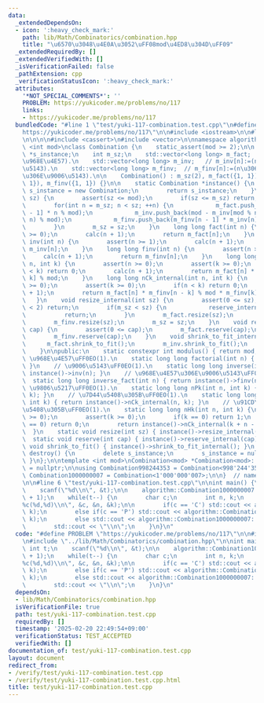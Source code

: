 ```yaml
---
data:
  _extendedDependsOn:
  - icon: ':heavy_check_mark:'
    path: lib/Math/Combinatorics/combination.hpp
    title: "\u6570\u3048\u4E0A\u3052\uFF08mod\u4ED8\u304D\uFF09"
  _extendedRequiredBy: []
  _extendedVerifiedWith: []
  _isVerificationFailed: false
  _pathExtension: cpp
  _verificationStatusIcon: ':heavy_check_mark:'
  attributes:
    '*NOT_SPECIAL_COMMENTS*': ''
    PROBLEM: https://yukicoder.me/problems/no/117
    links:
    - https://yukicoder.me/problems/no/117
  bundledCode: "#line 1 \"test/yuki-117-combination.test.cpp\"\n#define PROBLEM \"\
    https://yukicoder.me/problems/no/117\"\n\n#include <iostream>\n\n#line 1 \"lib/Math/Combinatorics/combination.hpp\"\
    \n\n\n\n#include <cassert>\n#include <vector>\n\nnamespace algorithm {\n\ntemplate\
    \ <int mod>\nclass Combination {\n    static_assert(mod >= 2);\n\n    static Combination\
    \ *s_instance;\n    int m_sz;\n    std::vector<long long> m_fact;  // m_fact[n]:=(n\u306E\
    \u968E\u4E57).\n    std::vector<long long> m_inv;   // m_inv[n]:=(n\u306E\u9006\
    \u5143).\n    std::vector<long long> m_finv;  // m_finv[n]:=(n\u306E\u968E\u4E57\
    \u306E\u9006\u5143).\n\n    Combination() : m_sz(2), m_fact({1, 1}), m_inv({-1,\
    \ 1}), m_finv({1, 1}) {}\n\n    static Combination *instance() {\n        if(!s_instance)\
    \ s_instance = new Combination;\n        return s_instance;\n    }\n    void calc(int\
    \ sz) {\n        assert(sz <= mod);\n        if(sz <= m_sz) return;\n        reserve_internal(sz);\n\
    \        for(int n = m_sz; n < sz; ++n) {\n            m_fact.push_back(m_fact[n\
    \ - 1] * n % mod);\n            m_inv.push_back(mod - m_inv[mod % n] * (mod /\
    \ n) % mod);\n            m_finv.push_back(m_finv[n - 1] * m_inv[n] % mod);\n\
    \        }\n        m_sz = sz;\n    }\n    long long fact(int n) {\n        assert(n\
    \ >= 0);\n        calc(n + 1);\n        return m_fact[n];\n    }\n    long long\
    \ inv(int n) {\n        assert(n >= 1);\n        calc(n + 1);\n        return\
    \ m_inv[n];\n    }\n    long long finv(int n) {\n        assert(n >= 0);\n   \
    \     calc(n + 1);\n        return m_finv[n];\n    }\n    long long nPk_internal(int\
    \ n, int k) {\n        assert(n >= 0);\n        assert(k >= 0);\n        if(n\
    \ < k) return 0;\n        calc(n + 1);\n        return m_fact[n] * m_finv[n -\
    \ k] % mod;\n    }\n    long long nCk_internal(int n, int k) {\n        assert(n\
    \ >= 0);\n        assert(k >= 0);\n        if(n < k) return 0;\n        calc(n\
    \ + 1);\n        return m_fact[n] * m_finv[n - k] % mod * m_finv[k] % mod;\n \
    \   }\n    void resize_internal(int sz) {\n        assert(0 <= sz);\n        if(sz\
    \ < 2) return;\n        if(m_sz < sz) {\n            reserve_internal(sz);\n \
    \           return;\n        }\n        m_fact.resize(sz);\n        m_inv.resize(sz);\n\
    \        m_finv.resize(sz);\n        m_sz = sz;\n    }\n    void reserve_internal(int\
    \ cap) {\n        assert(0 <= cap);\n        m_fact.reserve(cap);\n        m_inv.reserve(cap);\n\
    \        m_finv.reserve(cap);\n    }\n    void shrink_to_fit_internal() {\n  \
    \      m_fact.shrink_to_fit();\n        m_inv.shrink_to_fit();\n        m_finv.shrink_to_fit();\n\
    \    }\n\npublic:\n    static constexpr int modulus() { return mod; }\n    //\
    \ \u968E\u4E57\uFF0EO(1).\n    static long long factorial(int n) { return instance()->fact(n);\
    \ }\n    // \u9006\u5143\uFF0EO(1).\n    static long long inverse(int n) { return\
    \ instance()->inv(n); }\n    // \u968E\u4E57\u306E\u9006\u5143\uFF0EO(1).\n  \
    \  static long long inverse_fact(int n) { return instance()->finv(n); }\n    //\
    \ \u9806\u5217\uFF0EO(1).\n    static long long nPk(int n, int k) { return instance()->nPk_internal(n,\
    \ k); }\n    // \u7D44\u5408\u305B\uFF0EO(1).\n    static long long nCk(int n,\
    \ int k) { return instance()->nCk_internal(n, k); }\n    // \u91CD\u8907\u7D44\
    \u5408\u305B\uFF0EO(1).\n    static long long nHk(int n, int k) {\n        assert(n\
    \ >= 0);\n        assert(k >= 0);\n        if(k == 0) return 1;\n        if(n\
    \ == 0) return 0;\n        return instance()->nCk_internal(k + n - 1, k);\n  \
    \  }\n    static void resize(int sz) { instance()->resize_internal(sz); }\n  \
    \  static void reserve(int cap) { instance()->reserve_internal(cap); }\n    static\
    \ void shrink_to_fit() { instance()->shrink_to_fit_internal(); }\n    static void\
    \ destroy() {\n        delete s_instance;\n        s_instance = nullptr;\n   \
    \ }\n};\n\ntemplate <int mod>\nCombination<mod> *Combination<mod>::s_instance\
    \ = nullptr;\n\nusing Combination998244353 = Combination<998'244'353>;\nusing\
    \ Combination1000000007 = Combination<1'000'000'007>;\n\n}  // namespace algorithm\n\
    \n\n#line 6 \"test/yuki-117-combination.test.cpp\"\n\nint main() {\n    int t;\n\
    \    scanf(\"%d\\n\", &t);\n\n    algorithm::Combination1000000007::reserve(1e6\
    \ + 1);\n    while(t--) {\n        char c;\n        int n, k;\n        scanf(\"\
    %c(%d,%d)\\n\", &c, &n, &k);\n\n        if(c == 'C') std::cout << algorithm::Combination1000000007::nCk(n,\
    \ k);\n        else if(c == 'P') std::cout << algorithm::Combination1000000007::nPk(n,\
    \ k);\n        else std::cout << algorithm::Combination1000000007::nHk(n, k);\n\
    \        std::cout << \"\\n\";\n    }\n}\n"
  code: "#define PROBLEM \"https://yukicoder.me/problems/no/117\"\n\n#include <iostream>\n\
    \n#include \"../lib/Math/Combinatorics/combination.hpp\"\n\nint main() {\n   \
    \ int t;\n    scanf(\"%d\\n\", &t);\n\n    algorithm::Combination1000000007::reserve(1e6\
    \ + 1);\n    while(t--) {\n        char c;\n        int n, k;\n        scanf(\"\
    %c(%d,%d)\\n\", &c, &n, &k);\n\n        if(c == 'C') std::cout << algorithm::Combination1000000007::nCk(n,\
    \ k);\n        else if(c == 'P') std::cout << algorithm::Combination1000000007::nPk(n,\
    \ k);\n        else std::cout << algorithm::Combination1000000007::nHk(n, k);\n\
    \        std::cout << \"\\n\";\n    }\n}\n"
  dependsOn:
  - lib/Math/Combinatorics/combination.hpp
  isVerificationFile: true
  path: test/yuki-117-combination.test.cpp
  requiredBy: []
  timestamp: '2025-02-20 22:49:54+09:00'
  verificationStatus: TEST_ACCEPTED
  verifiedWith: []
documentation_of: test/yuki-117-combination.test.cpp
layout: document
redirect_from:
- /verify/test/yuki-117-combination.test.cpp
- /verify/test/yuki-117-combination.test.cpp.html
title: test/yuki-117-combination.test.cpp
---
```

